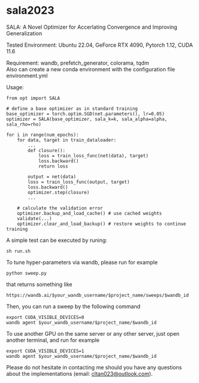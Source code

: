 # sala2023
SALA: A Novel Optimizer for Accerlating Convergence and Improving Generalization

Tested Environment: Ubuntu 22.04, GeForce RTX 4090, Pytorch 1.12, CUDA 11.6 

Requirement: wandb, prefetch_generator, colorama, tqdm  
Also can create a new conda environment with the configuration file environment.yml

Usage:
```
from opt import SALA

# define a base optimizer as in standard training  
base_optimizer = torch.optim.SGD(net.parameters(), lr=0.05)
optimizer = SALA(base_optimizer, sala_k=k, sala_alpha=alpha, sala_rho=rho)

for i in range(num_epochs):
    for data, target in train_dataloader:
        ...
        def closure():
            loss = train_loss_func(net(data), target)
            loss.backward()
            return loss
                       
        output = net(data)
        loss = train_loss_func(output, target)
        loss.backward()
        optimizer.step(closure)
        ...

    # calculate the validation error
    optimizer.backup_and_load_cache() # use cached weights
    validate(...)
    optimizer.clear_and_load_backup() # restore weights to continue training
```
A simple test can be executed by runing:
```
sh run.sh
```
To tune hyper-parameters via wandb, please run for example
```
python sweep.py
```
that returns something like
```
https://wandb.ai/$your_wandb_username/$project_name/sweeps/$wandb_id
```
Then, you can run a sweep by the following command
```
export CUDA_VISIBLE_DEVICES=0
wandb agent $your_wandb_username/$project_name/$wandb_id
```
To use another GPU on the same server or any other server, just open another terminal, and run for example
```
export CUDA_VISIBLE_DEVICES=1
wandb agent $your_wandb_username/$project_name/$wandb_id
```
Please do not hesitate in contacting me should you have any questions about the implementations (email: cltan023@outlook.com).
